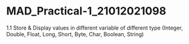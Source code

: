 # MAD_Practical-1_21012021098
1.1 Store & Display values in different variable of different type (Integer, Double, Float, Long, Short, Byte, Char, Boolean, String)
